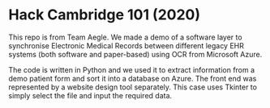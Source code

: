 # Hack Cambridge 101 (2020)

This repo is from Team Aegle. We made a demo of a software layer to synchronise Electronic Medical Records between different legacy EHR systems (both software and paper-based) using OCR from Microsoft Azure.

The code is written in Python and we used it to extract information from a demo patient form and sort it into a database on Azure. The front end was represented by a website design tool separately. This case uses Tkinter to simply select the file and input the required data.

